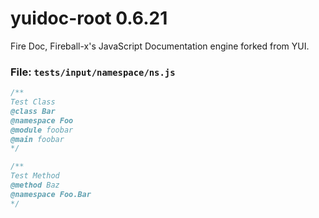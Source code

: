 
# yuidoc-root 0.6.21

Fire Doc, Fireball-x&#x27;s JavaScript Documentation engine forked from YUI.


### File: `tests/input/namespace/ns.js`

```js
/**
Test Class
@class Bar
@namespace Foo
@module foobar
@main foobar
*/

/**
Test Method
@method Baz
@namespace Foo.Bar
*/

```
